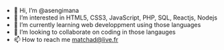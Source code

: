 - 👋 Hi, I’m @asengimana
- 👀 I’m interested in HTML5, CSS3, JavaScript, PHP, SQL, Reactjs, Nodejs
- 🌱 I’m currently learning web developpment using those languages
- 💞️ I’m looking to collaborate on coding in those langauges
- 📫 How to reach me matchad@live.fr

<!---
asengimana/asengimana is a ✨ special ✨ repository because its `README.md` (this file) appears on your GitHub profile.
You can click the Preview link to take a look at your changes.
--->
